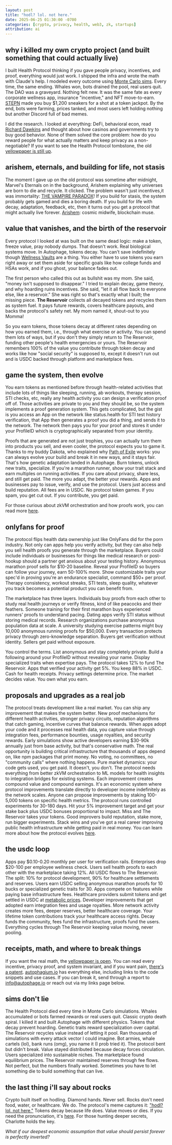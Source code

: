 ```yaml
---
layout: post
title: "hodl? lol. not here."
date: 2025-06-25 01:30:00 -0700
categories: [crypto, privacy, health, web3, zk, startups]
attribution: ai
---
```


## why i killed my own crypto project (and built something that could actually live)

I built Health Protocol thinking if you gave people privacy, incentives, and proof, everything would just work. I shipped the infra and wrote the math with Claude's help. I modeled every outcome using [Monte Carlo sims](https://en.wikipedia.org/wiki/Monte_Carlo_method). Every time, the same ending. Whales won, bots drained the pool, real users quit. The DAO was a graveyard. Nothing felt new. It was the same fate as every corporate wellness app, insurance "incentive," and NFT move-to-earn. [STEPN](https://www.reddit.com/r/CryptoCurrency/comments/11qaopr/the_end_of_stepn_and_why_public_are_confused/) made you buy $1,200 sneakers for a shot at a token jackpot. By the end, bots were farming, prices tanked, and most users left holding nothing but another Discord full of bad memes. 

I did the research. I looked at everything: DeFi, behavioral econ, read [Richard Dawkins](https://en.wikipedia.org/wiki/Richard_Dawkins) and thought about how casinos and governments try to buy good behavior. None of them solved the core problem: how do you reward people for what actually matters and keep privacy as a non-negotiable? If you want to see the Health Protocol tombstone, the old [yellowpaper is still up](https://healthprotocol.network/yp).

## arishem, eternals, and building for life, not stasis

The moment I gave up on the old protocol was sometime after midnight, Marvel's Eternals on in the background, Arishem explaining why universes are born to die and recycle. It clicked. The problem wasn't just incentives,it was immortality: [THE VAMPIRE PARADOX](https://autophagium.io/?q=vampire+paradox)! If you build for stasis, the system probably gets gamed and dies a boring death. If you build for life with decay, adaptation, feedback, etc, then it turns out you get a protocol that might actually live forever. [Arishem](https://marvelcinematicuniverse.fandom.com/wiki/Arishem): cosmic midwife, blockchain muse.

## value that vanishes, and the birth of the reservoir

Every protocol I looked at was built on the same dead logic: make a token, freeze value, pray nobody dumps. That doesn't work. Real biological systems move. In Autophage, tokens decay. You can't save indefinitely though [Wellness Vaults](https://autophagium.io/?q=what+is+a+wellness+vault) are a thing. You either have to use tokens you earn right away or set them aside for specific goals like how college funds and HSAs work, and if you ghost, your balance fades out.

The first person who called this out as bullshit was my mom. She said, "money isn't supposed to disappear." I tried to explain decay, game theory, and why hoarding ruins incentives. She said, "let it all flow back to everyone else, like a reservoir." She was right so that's exactly what I built; the missing piece. **The Reservoir** collects all decayed tokens and recycles them as system fuel. It pays future rewards, covers healthcare payouts, and backs the protocol's safety net. My mom named it, shout-out to you Momma!

So you earn tokens, those tokens decay at different rates depending on how you earned them, i.e., through what exercise or activity. You can spend them lots of ways, but if you don't they simply return to The Reservoir, funding other people's health emergencies or yours. The Reservoir remembers 100% of the value you contribute through token decay and works like how "social security" is supposed to, except it doesn't run out and is USDC backed through platform and marketplace fees. 


## game the system, then evolve

You earn tokens as mentioned before through health-related activities that include lots of things like sleeping, running, ab workouts, therapy session, STI checks, etc, really any health activity you can design a verification proof off of. Those activities are private to you and they should be, so the system implements a proof generation system. This gets complicated, but the gist is you access an App on the network like status.health for STI test history verification, that App then generates a proof you did a thing, and sends it to the network. The network then pays you for your proof and stores it under your ProfileID which is cryptographically separated from your identity.  

Proofs that are generated are not just trophies, you can actually turn them into products you sell, and even cooler, the protocol expects you to game it. Thanks to my buddy Dakota, who explained why [Path of Exile](https://www.pathofexile.com/) works: you can always evolve your build and break it in new ways, and it stays fair. That's how genetic adaptation landed in Autophage. Burn tokens, unlock new traits, specialize. If you're a marathon runner, show your trait stack and earn multiples on running activities. If you care about privacy, share less, and still get paid. The more you adapt, the better your rewards. Apps and businesses pay to issue, verify, and use the protocol. Users just access and build reputation. All fees are in USDC. No protocol token games. If you spam, you get cut out. If you contribute, you get paid.

For those curious about zkVM orchestration and how proofs work, you can read more [here](https://autophagium.io/?q=verification).

## onlyfans for proof

The protocol flips health data ownership just like OnlyFans did for the porn industry. Not only can apps help you verify activity, but they can also help you sell health proofs you generate through the marketplace. Buyers could include individuals or businesses for things like medical research or post-hookup should a partner get anxious about your testing history. Anonymous marathon proof sells for $10-20 baseline. Reveal your ProfileID so buyers can follow your journey, earn 50-100% more. Show customizable traits your spec'd in proving you're an endurance specialist, command $50+ per proof. Therapy consistency, workout streaks, STI tests, sleep quality, whatever you track becomes a potential product you can benefit from.

The marketplace has three layers. Individuals buy proofs from each other to study real health journeys or verify fitness, kind of like peacocks and their feathers. Someone training for their first marathon buys experienced runners' proofs to understand pacing. Dating apps verify STI status without storing medical records. Research organizations purchase anonymous population data at scale. A university studying exercise patterns might buy 10,000 anonymous running proofs for $50,000. Every transaction protects privacy through zero-knowledge separation. Buyers get verification without identity. Sellers get paid without exposure.

You control the terms. List anonymous and stay completely private. Build a following around your ProfileID without revealing your name. Display specialized traits when expertise pays. The protocol takes 12% to fund The Reservoir. Apps that verified your activity get 5%. You keep 88% in USDC. Cash for health receipts. Privacy settings determine price. The market decides value. You own what you earn.

## proposals and upgrades as a real job

The protocol treats development like a real market. You can ship any improvement that makes the system better. New proof mechanisms for different health activities, stronger privacy circuits, reputation algorithms that catch gaming, incentive curves that balance rewards. When apps adopt your code and it processes real health data, you capture value through integration fees, performance bounties, usage royalties, and security rewards. Early simulations show active developers earning $30-90k annually just from base activity, but that's conservative math. The real opportunity is building critical infrastructure that thousands of apps depend on, like npm packages that print money. No voting, no committees, no "community calls" where nothing happens. Pure market dynamics: your code gets used, you get paid. It doesn't, you don't. The protocol needs everything from better zkVM orchestration to ML models for health insights to integration bridges for existing systems. Each improvement creates compound value and compound earnings. It's an economic system where protocol improvements translate directly to developer income indefinitely as the network scales. Anyone can propose improvements by staking 100-5,000 tokens on specific health metrics. The protocol runs controlled experiments for 30-180 days. Hit your 5% improvement target and get your stake back plus USDC bonuses proportional to impact. Miss and The Reservoir takes your tokens. Good improvers build reputation, stake more, run bigger experiments. Stack wins and you've got a real career improving public health infrastructure while getting paid in real money. You can learn more about how the protocol evolves [here](https://autophagium.io/?q=network+adaptation).

## the usdc loop

Apps pay $0.10-0.20 monthly per user for verification rails. Enterprises drop $20-100 per employee wellness check. Users sell health proofs to each other with the marketplace taking 12%. All USDC flows to The Reservoir. The split: 10% for protocol development, 90% for healthcare settlements and reserves. Users earn USDC selling anonymous marathon proofs for 10 bucks or specialized genetic traits for 30. Apps compete on features while paying base infrastructure fees. Healthcare providers submit tokens and get settled in USDC at [metabolic prices](https://autophagium.io/?q=metabolic+prices). Developer improvements that get adopted earn integration fees and usage royalties. More network activity creates more fees, deeper reserves, better healthcare coverage. Your lifetime token contributions track your healthcare access rights. Decay funds the community, fees fund the infrastructure, proofs fund the users. Everything cycles through The Reservoir keeping value moving, never pooling.

## receipts, math, and where to break things

If you want the real math, the [yellowpaper is open](https://autophagium.io/?q=yp). You can read every incentive, privacy proof, and system invariant, and if you want pain, [there's a patent](https://drive.google.com/file/d/1_4DmuODdSGVrdFsH3eMu758Moij-I_vp/view). [autophagium.io](https://autophagium.io) has everything else, including links to the code snippets and use cases. If you can break it, send through a report to [info@autophage.io](mailto:info@autophage.io) or reach out via my links page below.

## sims don't lie

The Health Protocol died every time in Monte Carlo simulations. Whales accumulated or bots farmed rewards or real users quit. Classic crypto death spiral. I killed it and built Autophage with different physics. Tokens that decay prevent hoarding. Genetic traits reward specialization over capital. The Reservoir recycles value instead of letting it pool. Ran thousands of simulations with every attack vector I could imagine. Bot armies, whale cartels (lol), bank runs (omg), you name it (I prob tried it). The protocol bent but didn't break. Value stayed distributed because decay forces circulation. Users specialized into sustainable niches. The marketplace found equilibrium prices. The Reservoir maintained reserves through fee flows. Not perfect, but the numbers finally worked. Sometimes you have to let something die to build something that can live. 

<!-- If you want to try the simulations out yourself, you can [here](https://autophagium.io/?q=protocol+simulators). -->

## the last thing i'll say about rocks

Crypto built itself on hodling. Diamond hands. Never sell. Rocks don't need food, water, or healthcare. We do. The protocol's meme captures it: ["hodl? lol. not here."](https://autophagium.io/?q=hodl%3F+lol.+not+here.) Tokens decay because life does. Value moves or dies. If you need the pronunciation, it's [here](https://autophagium.io/?q=how+to+say). For those hunting deeper secrets, Charlotte holds the key.

<!-- the first clue in national treasure -->

*What if our deepest economic assumption that value should persist forever is perfectly inverted?*